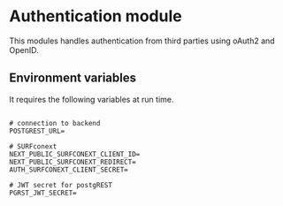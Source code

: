 # Authentication module

This modules handles authentication from third parties using oAuth2 and OpenID.

## Environment variables

It requires the following variables at run time.

```env

# connection to backend
POSTGREST_URL=

# SURFconext
NEXT_PUBLIC_SURFCONEXT_CLIENT_ID=
NEXT_PUBLIC_SURFCONEXT_REDIRECT=
AUTH_SURFCONEXT_CLIENT_SECRET=

# JWT secret for postgREST
PGRST_JWT_SECRET=

```
